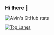 ### Hi there 👋

![Alvin's GitHub stats](https://github-readme-stats.vercel.app/api?username=polarvoid&show_icons=true&count_private=true&hide=stars,issues)

[![Top Langs](https://github-readme-stats.vercel.app/api/top-langs/?username=polarvoid&layout=compact&exclude_repo=byzantine)](https://github.com/anuraghazra/github-readme-stats)



<!--
**polarvoid/polarvoid** is a ✨ _special_ ✨ repository because its `README.md` (this file) appears on your GitHub profile.

Here are some ideas to get you started:

- 🔭 I’m currently working on ...
- 🌱 I’m currently learning ...
- 👯 I’m looking to collaborate on ...
- 🤔 I’m looking for help with ...
- 💬 Ask me about ...
- 📫 How to reach me: ...
- 😄 Pronouns: ...
- ⚡ Fun fact: ...
-->
